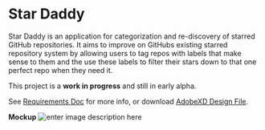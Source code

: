 # Star Daddy

Star Daddy is an application for categorization and re-discovery of starred GitHub repositories. It aims to improve on GitHubs existing starred repository system by allowing users to tag repos with labels that make sense to them and the use these labels to filter their stars down to that one perfect repo when they need it.

This project is a **work in progress** and still in early alpha.

See [Requirements Doc](https://github.com/donanroherty/StarDaddy/wiki/Requirements) for more info, or download [AdobeXD Design File](https://1drv.ms/u/s!Arcuy-4Tl1Q4laUjFtirvPZLcqeYHg).

**Mockup**
![enter image description here](https://yrkvlw.db.files.1drv.com/y4mbXnO_jmJFPVbzeTbyUUT6ozfWsF9LSTDoYcBNisH2YegXOBPhUC1w-yBnxb5pUKTm41NFBD9aqM856lxtWmqWsvYkWVap27uJhBcCoUARdQRLRbW4zxNXLof2m-Z6PHbGF3GgaugANGdUgDFNIRmGfXQ13g5ep_CXQtzvIlBDuaF-8h6YtJyGmduZCyFMqt5ZYdo-v7w874mQWLTs7EAXw?width=1366&height=768&cropmode=none)
